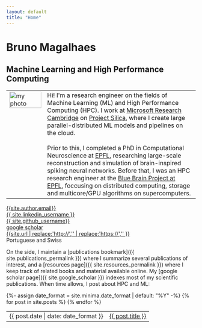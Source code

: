 ```yaml
---
layout: default
title: "Home"
---
```


<h1 class="post-title p-name" itemprop="name headline">Bruno Magalhaes</h1>

## Machine Learning and High Performance Computing

<table style='table-layout:fixed; border:none; border-collapse:collapse; cellspacing:0; cellpadding:0'>
<tr>
<td width="20%" style='border:none; vertical-align: top;'> <img src="{{site.photo}}" alt="my photo" width="100%" height="100%"/> </td>
<td style="border:none">
Hi! I'm a research engineer on the fields of Machine Learning (ML) and High Performance Computing (HPC). I work at <a href="https://www.microsoft.com/en-us/research/lab/microsoft-research-cambridge/">Microsoft Research Cambridge</a> on <a href="https://www.microsoft.com/en-us/research/project/project-silica/">Project Silica</a>, where I create large parallel-distributed ML models and pipelines on the cloud. <br/><br/>Prior to this, I completed a PhD in Computational Neuroscience at <a href="https://www.epfl.ch/en/">EPFL</a>, researching large-scale reconstruction and simulation of brain-inspired spiking neural networks. Before that, I was an HPC research engineer at the <a href="https://www.epfl.ch/research/domains/bluebrain/">Blue Brain Project at EPFL</a>, foccusing on distributed computing, storage and multicore/GPU algorithms on supercomputers.
</td>
</tr></table> 

<!-- CSS of table defined in _includes/head.html -->
<div class="Rtable Rtable--3cols Rtable--collapse">
  <!-- <div class="Rtable-cell"> <a href="{{site.resume}}"><i class="far fa-file"></i> resume</a> </div> -->
  <!-- <div class="Rtable-cell"> <a href="{{site.cv}}"><i class="far fa-file"></i> full cv</a> </div> -->
  <div class="Rtable-cell"> <a href="mailto:{{ site.author.email }}?subject=Hello"><i class="far fa-envelope" title="Email"></i> {{site.author.email}}</a> </div>
  <div class="Rtable-cell"> <a href="https://www.linkedin.com/in/{{ site.linkedin_username }}"> <i class="fab fa-linkedin" ></i> {{ site.linkedin_username }}</a> </div>
  <div class="Rtable-cell"> <a href="https://github.com/{{ site.github_username }}"><i class="fab fa-fw fa-github" ></i> {{ site.github_username}}</a> </div>
  <!-- <div class="Rtable-cell"> <a href="https://twitter.com/{{ site.twitter_username }}"> <i class="fab fa-fw fa-twitter" ></i> {{ site.twitter_username }}</a> </div> -->
  <div class="Rtable-cell"> <a href="{{ site.google_scholar }}"> <i class="ai ai-google-scholar ai-1x" title="Google Scholar"></i> google scholar</a> </div>
  <div class="Rtable-cell"> <a href="{{ site.url }}"><i class="fas fa-mouse-pointer"></i> {{site.url | replace:'http://','' | replace:'https://','' }}</a> </div>
  <div class="Rtable-cell"> <i class="fas fa-passport" title="Nationality"></i> Portuguese and Swiss </div>
</div>


On the side, I maintain a [publications bookmark]({{ site.publications_permalink }}) where I summarize several publications of interest, and a [resources page]({{ site.resources_permalink }}) where I keep track of related books and material available online. My [google scholar page]({{ site.google_scholar }}) indexes most of my scientific publications. When time allows, I post about HPC and ML:

<table style='border:none; border-collapse:collapse; cellspacing:0; cellpadding:0'>
{%- assign date_format = site.minima.date_format | default: "%Y" -%}
{% for post in site.posts %}
<tr>
<td class="align-top" style="border:none">
{{ post.date | date: date_format }}
</td>
<td class="align-top" style="border:none">
<a href="{{ post.url }}">{{ post.title }}</a>
</td>
</tr>
{% endfor %}
</table>


